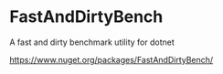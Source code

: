 # FastAndDirtyBench
A fast and dirty benchmark utility for dotnet 

https://www.nuget.org/packages/FastAndDirtyBench/
